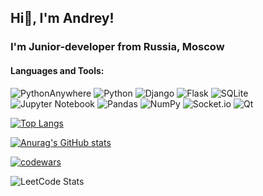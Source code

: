 ## Hi👋, I'm Andrey!

### I'm Junior-developer from Russia, Moscow
#### Languages and Tools:
![PythonAnywhere](https://img.shields.io/badge/pythonanywhere-%232F9FD7.svg?style=for-the-badge&logo=pythonanywhere&logoColor=151515) ![Python](https://img.shields.io/badge/python-3670A0?style=for-the-badge&logo=python&logoColor=ffdd54) ![Django](https://img.shields.io/badge/django-%23092E20.svg?style=for-the-badge&logo=django&logoColor=white) ![Flask](https://img.shields.io/badge/flask-%23000.svg?style=for-the-badge&logo=flask&logoColor=white) ![SQLite](https://img.shields.io/badge/sqlite-%2307405e.svg?style=for-the-badge&logo=sqlite&logoColor=white) ![Jupyter Notebook](https://img.shields.io/badge/jupyter-%23FA0F00.svg?style=for-the-badge&logo=jupyter&logoColor=white) ![Pandas](https://img.shields.io/badge/pandas-%23150458.svg?style=for-the-badge&logo=pandas&logoColor=white) ![NumPy](https://img.shields.io/badge/numpy-%23013243.svg?style=for-the-badge&logo=numpy&logoColor=white) ![Socket.io](https://img.shields.io/badge/Socket.io-black?style=for-the-badge&logo=socket.io&badgeColor=010101) ![Qt](https://img.shields.io/badge/Qt-%23217346.svg?style=for-the-badge&logo=Qt&logoColor=white)

[![Top Langs](https://github-readme-stats.vercel.app/api/top-langs/?username=Nezyz&layout=compact)](https://github.com/Nezyz/github-readme-stats)

[![Anurag's GitHub stats](https://github-readme-stats.vercel.app/api?username=Nezyz)](https://github.com/Nezyz/github-readme-stats)

[![codewars](https://www.codewars.com/users/Nezy/badges/micro)](https://www.codewars.com/users/Nezy) 

![LeetCode Stats](https://leetcard.jacoblin.cool/Nezyz?theme=dark&font=Zen%20Loop)
<!--
**Nezyz/Nezyz** is a ✨ _special_ ✨ repository because its `README.md` (this file) appears on your GitHub profile.

Here are some ideas to get you started:

- 🔭 I’m currently working on ...
- 🌱 I’m currently learning ...
- 👯 I’m looking to collaborate on ...
- 🤔 I’m looking for help with ...
- 💬 Ask me about ...
- 📫 How to reach me: ...
- 😄 Pronouns: ...
- ⚡ Fun fact: ...
-->
